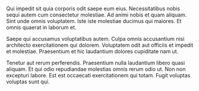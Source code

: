 Qui impedit sit quia corporis odit saepe eum eius. Necessitatibus nobis sequi autem cum consectetur molestiae. Ad animi nobis et quam aliquam. Sint unde omnis voluptatem. Iste iste molestiae ducimus qui maiores. Et omnis quaerat in laborum et.
 Saepe qui accusamus voluptatibus autem. Culpa omnis accusantium nisi architecto exercitationem qui dolorem. Voluptatem odit aut officiis et impedit et molestiae. Praesentium et hic laudantium dolores cupiditate nam ut.
 Tenetur aut rerum perferendis. Praesentium nulla laudantium libero quasi aliquam. Et qui odio repudiandae molestias omnis rerum odio ut. Non non excepturi labore. Est est occaecati exercitationem qui totam. Fugit voluptas voluptas sunt qui.